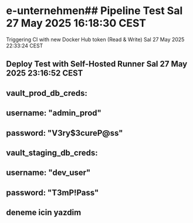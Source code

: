 # e-unternehmen## Pipeline Test Sal 27 May 2025 16:18:30 CEST
 
Triggering CI with new Docker Hub token (Read & Write) Sal 27 May 2025 22:33:24 CEST
## Deploy Test with Self-Hosted Runner Sal 27 May 2025 23:16:52 CEST
<!-- ## # secrets.yml - ANSIBLE VAULT ŞİFRELİ DOSYA ÖRNEĞİ
vault_grafana_password: "XyZ!123#qWeR"        # Grafana admin şifresi (en az 12 karakter)
vault_db_password: "P@ssw0rd$2025"            # Veritabanı şifresi
vault_api_key: "ak_9b8c7d6e5f4g3h2i1j0"       # Harici API anahtarı
vault_k8s_secret: "base64_encoded_data=="      # Kubernetes gizli verileri
vault_ssl_cert: |
  -----BEGIN CERTIFICATE-----
  MIIE... (şifreli sertifika verisi)
  -----END CERTIFICATE----- -->
## vault_prod_db_creds:
##  username: "admin_prod"
## password: "V3ry$3cureP@ss"
## vault_staging_db_creds:
## username: "dev_user"
##  password: "T3mP!Pass"
## deneme icin yazdim